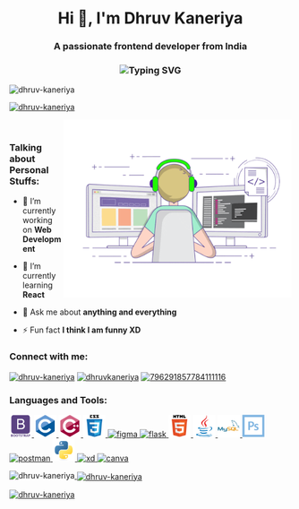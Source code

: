 <h1 align="center">Hi 👋, I'm Dhruv Kaneriya</h1>
<h3 align="center">A passionate frontend developer from India</h3>
<h3 align="center">
 
 ![Typing SVG](https://readme-typing-svg.herokuapp.com/?lines=Web+development%2Fdesign;Interested+in+Blockchain+Technologies;Always+learning+new+things&width=500&height=50&color=4a0094&center=true)</h3>
<p align="left"> <img src="https://komarev.com/ghpvc/?username=dhruv-kaneriya&label=Profile%20views&color=0e75b6&style=flat" alt="dhruv-kaneriya" /> </p>

<p align="left"> <a href="https://github.com/ryo-ma/github-profile-trophy"><img src="https://github-profile-trophy.vercel.app/?username=dhruv-kaneriya" alt="dhruv-kaneriya" /></a> </p>

<img align="right" alt="GIF" src="https://github.com/Dhruv-Kaneriya/Dhruv-Kaneriya/blob/main/coding.gif?raw=true" width="408" height="318" />
<br>

<h3 align="left"> Talking about Personal Stuffs:</h3>

- 🔭 I’m currently working on **Web Development**

- 🌱 I’m currently learning **React**

- 💬 Ask me about **anything and everything**

- ⚡ Fun fact **I think I am funny XD**

<h3 align="left">Connect with me:</h3>
<p align="left">
<a href="https://linkedin.com/in/dhruv-kaneriya" target="blank"><img align="center" src="https://raw.githubusercontent.com/rahuldkjain/github-profile-readme-generator/master/src/images/icons/Social/linked-in-alt.svg" alt="dhruv-kaneriya" height="30" width="40" /></a>
<a href="https://www.hackerrank.com/dhruvkaneriya" target="blank"><img align="center" src="https://raw.githubusercontent.com/rahuldkjain/github-profile-readme-generator/master/src/images/icons/Social/hackerrank.svg" alt="dhruvkaneriya" height="30" width="40" /></a>
<a href="https://discordapp.com/users/796291857784111116/" target="blank"><img align="center" src="https://raw.githubusercontent.com/rahuldkjain/github-profile-readme-generator/master/src/images/icons/Social/discord.svg" alt="796291857784111116" height="30" width="40" /></a>
</p>

<h3 align="left">Languages and Tools:</h3>
<p align="left"> <a href="https://getbootstrap.com" target="_blank" rel="noreferrer"> <img src="https://raw.githubusercontent.com/devicons/devicon/master/icons/bootstrap/bootstrap-plain-wordmark.svg" alt="bootstrap" width="40" height="40"/> </a> <a href="https://www.cprogramming.com/" target="_blank" rel="noreferrer"> <img src="https://raw.githubusercontent.com/devicons/devicon/master/icons/c/c-original.svg" alt="c" width="40" height="40"/> </a> <a href="https://www.w3schools.com/cpp/" target="_blank" rel="noreferrer"> <img src="https://raw.githubusercontent.com/devicons/devicon/master/icons/cplusplus/cplusplus-original.svg" alt="cplusplus" width="40" height="40"/> </a> <a href="https://www.w3schools.com/css/" target="_blank" rel="noreferrer"> <img src="https://raw.githubusercontent.com/devicons/devicon/master/icons/css3/css3-original-wordmark.svg" alt="css3" width="40" height="40"/> </a> <a href="https://www.figma.com/" target="_blank" rel="noreferrer"> <img src="https://www.vectorlogo.zone/logos/figma/figma-icon.svg" alt="figma" width="40" height="40"/> </a> <a href="https://flask.palletsprojects.com/" target="_blank" rel="noreferrer"> <img src="https://www.vectorlogo.zone/logos/pocoo_flask/pocoo_flask-icon.svg" alt="flask" width="40" height="40"/> </a> <a href="https://www.w3.org/html/" target="_blank" rel="noreferrer"> <img src="https://raw.githubusercontent.com/devicons/devicon/master/icons/html5/html5-original-wordmark.svg" alt="html5" width="40" height="40"/> </a> <a href="https://www.java.com" target="_blank" rel="noreferrer"> <img src="https://raw.githubusercontent.com/devicons/devicon/master/icons/java/java-original.svg" alt="java" width="40" height="40"/> </a> <a href="https://www.mysql.com/" target="_blank" rel="noreferrer"> <img src="https://raw.githubusercontent.com/devicons/devicon/master/icons/mysql/mysql-original-wordmark.svg" alt="mysql" width="40" height="40"/> </a> <a href="https://www.photoshop.com/en" target="_blank" rel="noreferrer"> <img src="https://raw.githubusercontent.com/devicons/devicon/master/icons/photoshop/photoshop-line.svg" alt="photoshop" width="40" height="40"/> </a> <a href="https://postman.com" target="_blank" rel="noreferrer"> <img src="https://www.vectorlogo.zone/logos/getpostman/getpostman-icon.svg" alt="postman" width="40" height="40"/> </a> <a href="https://www.python.org" target="_blank" rel="noreferrer"> <img src="https://raw.githubusercontent.com/devicons/devicon/master/icons/python/python-original.svg" alt="python" width="40" height="40"/> </a> <a href="https://www.adobe.com/products/xd.html" target="_blank" rel="noreferrer"> <img src="https://cdn.worldvectorlogo.com/logos/adobe-xd.svg" alt="xd" width="40" height="40"/> </a><a href="https://www.canva.com/en_in/" target="_blank" rel="noreferrer"> <img src="https://cdn.worldvectorlogo.com/logos/canva-1.svg" alt="canva" width="40" height="40"/> 
</p>

<p><img align="left" src="https://github-readme-stats.vercel.app/api/top-langs?username=dhruv-kaneriya&show_icons=true&locale=en&layout=compact" alt="dhruv-kaneriya" /></p>

<p>&nbsp;<img align="center" src="https://github-readme-stats.vercel.app/api?username=dhruv-kaneriya&show_icons=true&locale=en" alt="dhruv-kaneriya" /></p>

<p><img align="center" src="https://github-readme-streak-stats.herokuapp.com/?user=dhruv-kaneriya&" alt="dhruv-kaneriya" /></p>
